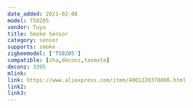 ```yaml
---
date_added: 2021-02-08
model: TS0205
vendor: Tuya
title: Smoke Sensor
category: sensor
supports: smoke
zigbeemodel: ['TS0205']
compatible: [zha,deconz,tasmota]
deconz: 3395
mlink: 
link: https://www.aliexpress.com/item/4001220370806.html
link2: 
link3: 
---
```

